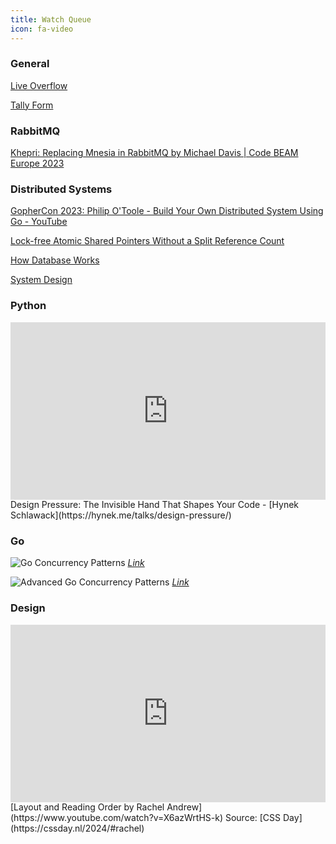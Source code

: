 ```yaml
---
title: Watch Queue
icon: fa-video
---
```


### General

[Live Overflow](https://youtube.com/@liveoverflow)

[Tally Form](https://www.youtube.com/watch?v=axrCi6i2RLs&ab_channel=cmf)

### RabbitMQ

[Khepri: Replacing Mnesia in RabbitMQ by Michael Davis | Code BEAM Europe 2023](https://www.youtube.com/watch?v=whVqpgvep90&ab_channel=CodeSync)

### Distributed Systems

[GopherCon 2023: Philip O'Toole - Build Your Own Distributed System Using Go - YouTube](https://youtu.be/8XbxQ1Epi5w)

[Lock-free Atomic Shared Pointers Without a Split Reference Count](https://www.youtube.com/watch?v=lNPZV9Iqo3U&ab_channel=CppCon)

[How Database Works](https://youtube.com/playlist?list=PLsdq-3Z1EPT2C-Da7Jscr7NptGcIZgQ2l)

[System Design](https://youtube.com/watch?v=s9Qh9fWeOAk)


### Python

<iframe style="aspect-ratio: 16 / 9;" width="100%" src="https://www.youtube.com/watch?v=IhNSINolcSM&t=32s" title="YouTube video player" frameborder="0" allow="accelerometer; autoplay; clipboard-write; encrypted-media; gyroscope; picture-in-picture; web-share" referrerpolicy="strict-origin-when-cross-origin" allowfullscreen></iframe>
Design Pressure: The Invisible Hand That Shapes Your Code - [Hynek Schlawack](https://hynek.me/talks/design-pressure/)


### Go

![Go Concurrency Patterns](http://localhost:8095/SCR-20250414-bkwi-2.png)
*[Link](https://youtu.be/f6kdp27TYZs)*


![Advanced Go Concurrency Patterns](http://localhost:8095/SCR-20250414-bjsz-2.png)
*[Link](https://youtu.be/QDDwwePbDtw)*

### Design

<iframe style="aspect-ratio: 16 / 9;" width="100%" src="https://www.youtube.com/embed/X6azWrtHS-k?si=G2vwZVkMZZqWa2sa" title="YouTube video player" frameborder="0" allow="accelerometer; autoplay; clipboard-write; encrypted-media; gyroscope; picture-in-picture; web-share" referrerpolicy="strict-origin-when-cross-origin" allowfullscreen></iframe>
[Layout and Reading Order by Rachel Andrew](https://www.youtube.com/watch?v=X6azWrtHS-k)
Source: [CSS Day](https://cssday.nl/2024/#rachel)